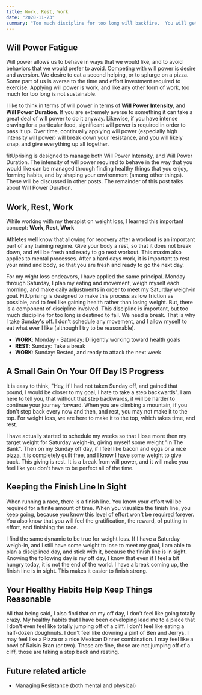 ```yaml
---
title: Work, Rest, Work
date: "2020-11-23"
summary: "Too much discipline for too long will backfire.  You will get tired of endless hard work, and just drop it all together.  Taking one day off per week during weight loss allows your mind and body to take a break.  The next day you will feel refreshed and ready to go."
---
```


## Will Power Fatigue

Will power allows us to behave in ways that we would like, and to avoid behaviors that we would prefer to avoid.  Competing with will power is desire and aversion.  We desire to eat a second helping, or to splurge on a pizza.  Some part of us is averse to the time and effort investment required to exercise.  Applying will power is work, and like any other form of work, too much for too long is not sustainable.

I like to think in terms of will power in terms of **Will Power Intensity**, and **Will Power Duration**.  If you are extremely averse to something it can take a great deal of will power to do it anyway.  Likewise, if you have intense craving for a particular food, significant will power is required in order to pass it up.  Over time, continually applying will power (especially high intensity will power) will break down your resistance, and you will likely snap, and give everything up all together.

fitUprising is designed to manage both Will Power Intensity, and Will Power Duration.  The intensity of will power required to behave in the way that you would like can be managed through finding healthy things that you enjoy, forming habits, and by shaping your environment (among other things). These will be discussed in other posts.  The remainder of this post talks about Will Power Duration.


## Work, Rest, Work

While working with my therapist on weight loss, I learned this important concept: **Work, Rest, Work**

Athletes well know that allowing for recovery after a workout is an important part of any training regime.  Give your body a rest, so that it does not break down, and will be fresh and ready to go next workout. This maxim also applies to mental processes.  After a hard days work, it is important to rest your mind and body, so that you are fresh and ready to go the next day.

For my wight loss endeavors, I have applied the same principal.  Monday through Saturday, I plan my eating and movement, weigh myself each morning, and make daily adjustments in order to meet my Saturday weigh-in goal.  FitUprising is designed to make this process as low friction as possible, and to feel like gaining health rather than losing weight.  But, there is a component of discipline involved.  This discipline is important, but too much discipline for too long is destined to fail.  We need a break.  That is why I take Sunday's off.  I don't schedule any movement, and I allow myself to eat what ever I like (although I try to be reasonable).

* **WORK**: Monday - Saturday: Diligently working toward health goals
* **REST**: Sunday: Take a break
* **WORK**: Sunday: Rested, and ready to attack the next week

## A Small Gain On Your Off Day IS Progress

It is easy to think, "Hey, if I had not taken Sunday off, and gained that pound, I would be closer to my goal, I hate to take a step backwards".  I am here to tell you, that without that step backwards, it will be harder to continue your journey forward.  When you are climbing a mountain, if you don't step back every now and then, and rest, you may not make it to the top.  For weight loss, we are here to make it to the top, which takes time, and rest.

I have actually started to schedule my weeks so that I lose more then my target weight for Saturday weigh-in, giving myself some weight "In The Bank".  Then on my Sunday off day, if I feel like bacon and eggs or a nice pizza, it is completely guilt free, and I know I have some weight to give back.  This giving is rest.  It is a break from will power, and it will make you feel like you don't have to be perfect all of the time.

## Keeping the Finish Line In Sight

When running a race, there is a finish line.  You know your effort will be required for a finite amount of time.  When you visualize the finish line, you keep going, because you know this level of effort won't be required forever.  You also know that you will feel the gratification, the reward, of putting in effort, and finishing the race.

I find the same dynamic to be true for weight loss.  If I have a Saturday weigh-in, and I still have some weight to lose to meet my goal, I am able to plan a disciplined day, and stick with it, because the finish line is in sight.  Knowing the following day is my off day, I know that even if I feel a bit hungry today, it is not the end of the world.  I have a break coming up, the finish line is in sight.  This makes it easier to finish strong.

## Your Healthy Habits Help Keep Things Reasonable

All that being said, I also find that on my off day, I don't feel like going totally crazy.  My healthy habits that I have been developing lead me to a place that I don't even feel like totally jumping off of a cliff.  I don't feel like eating a half-dozen doughnuts.  I don't feel like downing a pint of Ben and Jerrys.  I may feel like a Pizza or a nice Mexican Dinner combination.  I may feel like a bowl of Raisin Bran (or two).  Those are fine, those are not jumping off of a cliff, those are taking a step back and resting.

## Future related article

* Managing Resistance (both mental and physical)

